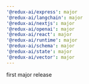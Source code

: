 ```yaml
---
'@redux-ai/express': major
'@redux-ai/langchain': major
'@redux-ai/nextjs': major
'@redux-ai/openai': major
'@redux-ai/react': major
'@redux-ai/runtime': major
'@redux-ai/schema': major
'@redux-ai/state': major
'@redux-ai/vector': major
---
```


first major release

